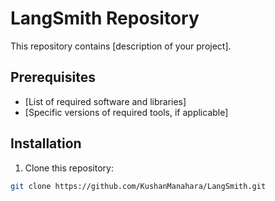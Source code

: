 # LangSmith Repository

This repository contains [description of your project].

## Prerequisites

- [List of required software and libraries]
- [Specific versions of required tools, if applicable]

## Installation

1. Clone this repository:

```bash
git clone https://github.com/KushanManahara/LangSmith.git
```

